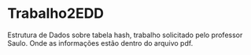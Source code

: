 # Trabalho2EDD
Estrutura de Dados sobre tabela hash, trabalho solicitado pelo professor Saulo. Onde as informações estão dentro do arquivo pdf.
